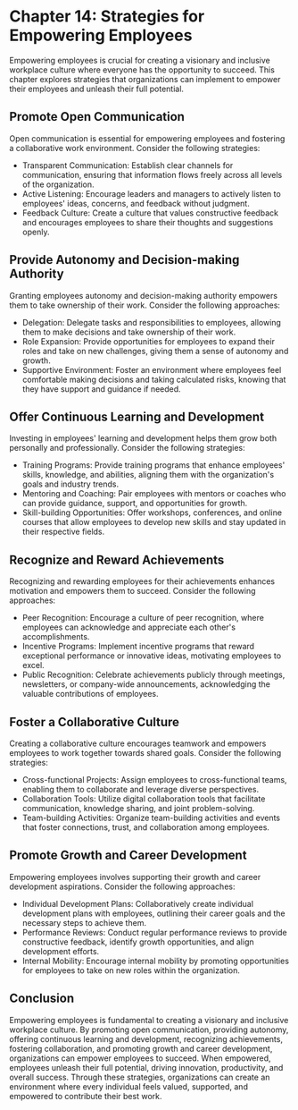 Chapter 14: Strategies for Empowering Employees
===============================================

Empowering employees is crucial for creating a visionary and inclusive workplace culture where everyone has the opportunity to succeed. This chapter explores strategies that organizations can implement to empower their employees and unleash their full potential.

**Promote Open Communication**
------------------------------

Open communication is essential for empowering employees and fostering a collaborative work environment. Consider the following strategies:

* Transparent Communication: Establish clear channels for communication, ensuring that information flows freely across all levels of the organization.
* Active Listening: Encourage leaders and managers to actively listen to employees' ideas, concerns, and feedback without judgment.
* Feedback Culture: Create a culture that values constructive feedback and encourages employees to share their thoughts and suggestions openly.

**Provide Autonomy and Decision-making Authority**
--------------------------------------------------

Granting employees autonomy and decision-making authority empowers them to take ownership of their work. Consider the following approaches:

* Delegation: Delegate tasks and responsibilities to employees, allowing them to make decisions and take ownership of their work.
* Role Expansion: Provide opportunities for employees to expand their roles and take on new challenges, giving them a sense of autonomy and growth.
* Supportive Environment: Foster an environment where employees feel comfortable making decisions and taking calculated risks, knowing that they have support and guidance if needed.

**Offer Continuous Learning and Development**
---------------------------------------------

Investing in employees' learning and development helps them grow both personally and professionally. Consider the following strategies:

* Training Programs: Provide training programs that enhance employees' skills, knowledge, and abilities, aligning them with the organization's goals and industry trends.
* Mentoring and Coaching: Pair employees with mentors or coaches who can provide guidance, support, and opportunities for growth.
* Skill-building Opportunities: Offer workshops, conferences, and online courses that allow employees to develop new skills and stay updated in their respective fields.

**Recognize and Reward Achievements**
-------------------------------------

Recognizing and rewarding employees for their achievements enhances motivation and empowers them to succeed. Consider the following approaches:

* Peer Recognition: Encourage a culture of peer recognition, where employees can acknowledge and appreciate each other's accomplishments.
* Incentive Programs: Implement incentive programs that reward exceptional performance or innovative ideas, motivating employees to excel.
* Public Recognition: Celebrate achievements publicly through meetings, newsletters, or company-wide announcements, acknowledging the valuable contributions of employees.

**Foster a Collaborative Culture**
----------------------------------

Creating a collaborative culture encourages teamwork and empowers employees to work together towards shared goals. Consider the following strategies:

* Cross-functional Projects: Assign employees to cross-functional teams, enabling them to collaborate and leverage diverse perspectives.
* Collaboration Tools: Utilize digital collaboration tools that facilitate communication, knowledge sharing, and joint problem-solving.
* Team-building Activities: Organize team-building activities and events that foster connections, trust, and collaboration among employees.

**Promote Growth and Career Development**
-----------------------------------------

Empowering employees involves supporting their growth and career development aspirations. Consider the following approaches:

* Individual Development Plans: Collaboratively create individual development plans with employees, outlining their career goals and the necessary steps to achieve them.
* Performance Reviews: Conduct regular performance reviews to provide constructive feedback, identify growth opportunities, and align development efforts.
* Internal Mobility: Encourage internal mobility by promoting opportunities for employees to take on new roles within the organization.

**Conclusion**
--------------

Empowering employees is fundamental to creating a visionary and inclusive workplace culture. By promoting open communication, providing autonomy, offering continuous learning and development, recognizing achievements, fostering collaboration, and promoting growth and career development, organizations can empower employees to succeed. When empowered, employees unleash their full potential, driving innovation, productivity, and overall success. Through these strategies, organizations can create an environment where every individual feels valued, supported, and empowered to contribute their best work.
